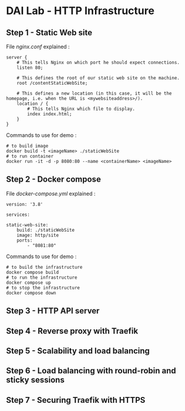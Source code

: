 # DAI Lab - HTTP Infrastructure

## Step 1 - Static Web site

File *nginx.conf* explained :
```
server {
    # This tells Nginx on which port he should expect connections.
    listen 80;

    # This defines the root of our static web site on the machine.
    root /contentStaticWebSite;

    # This defines a new location (in this case, it will be the homepage, i.e. when the URL is <mywebsiteaddress>/).
    location / {
        # This tells Nginx which file to display.
        index index.html;
    }
}
```

Commands to use for demo :
```
# to build image
docker build -t <imageName> ./staticWebSite
# to run container
docker run -it -d -p 8080:80 --name <containerName> <imageName>
```

## Step 2 - Docker compose

File *docker-compose.yml* explained :
```
version: '3.8'

services:

static-web-site:
    build: ./staticWebSite
    image: http/site
    ports:
        - "8081:80"
```

Commands to use for demo :
```
# to build the infrastructure
docker compose build
# to run the infrastructure
docker compose up
# to stop the infrastructure
docker compose down
```

## Step 3 - HTTP API server

## Step 4 - Reverse proxy with Traefik

## Step 5 - Scalability and load balancing

## Step 6 - Load balancing with round-robin and sticky sessions

## Step 7 - Securing Traefik with HTTPS
